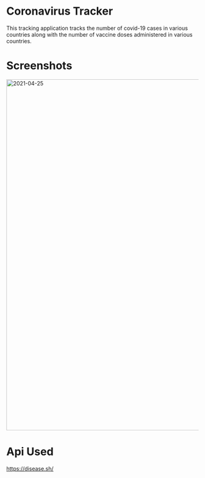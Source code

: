 # Coronavirus Tracker 
This tracking application tracks the number of covid-19 cases in various countries along with the number of vaccine doses administered in various countries. 

# Screenshots
<img width="921" alt="2021-04-25" src="https://user-images.githubusercontent.com/65016769/115989969-8d7c7a00-a5de-11eb-90b4-fe4d43862ab5.png">

# Api Used
https://disease.sh/
